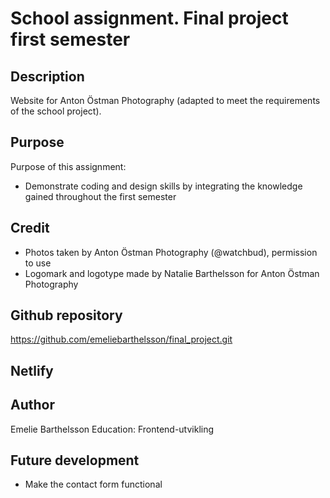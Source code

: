 # School assignment. Final project first semester

## Description
Website for Anton Östman Photography (adapted to meet the requirements of the school project). 

## Purpose
Purpose of this assignment:
- Demonstrate coding and design skills by integrating the knowledge gained throughout the first semester

## Credit
- Photos taken by Anton Östman Photography (@watchbud), permission to use
- Logomark and logotype made by Natalie Barthelsson for Anton Östman Photography

## Github repository
https://github.com/emeliebarthelsson/final_project.git

## Netlify


## Author
Emelie Barthelsson 
Education: Frontend-utvikling

## Future development
- Make the contact form functional